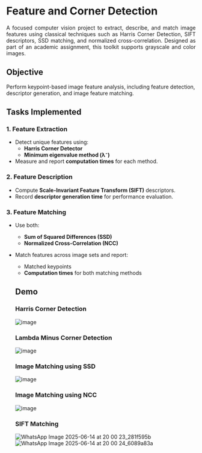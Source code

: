 # Feature and Corner Detection

<p align="justify">A focused computer vision project to extract, describe, and match image features using classical techniques such as Harris Corner Detection, SIFT descriptors, SSD matching, and normalized cross-correlation. Designed as part of an academic assignment, this toolkit supports grayscale and color images.</p>

## Objective

Perform keypoint-based image feature analysis, including feature detection, descriptor generation, and image feature matching.

## Tasks Implemented

### 1. **Feature Extraction**
- Detect unique features using:
  - **Harris Corner Detector**
  - **Minimum eigenvalue method (λ⁻)**
- Measure and report **computation times** for each method.

### 2. **Feature Description**
- Compute **Scale-Invariant Feature Transform (SIFT)** descriptors.
- Record **descriptor generation time** for performance evaluation.

### 3. **Feature Matching**
- Use both:
  - **Sum of Squared Differences (SSD)**
  - **Normalized Cross-Correlation (NCC)**
- Match features across image sets and report:
  - Matched keypoints
  - **Computation times** for both matching methods
 
  ## Demo
  ### Harris Corner Detection
  ![image](https://github.com/user-attachments/assets/06179fb1-b99e-415d-9c47-729b0287554f)

  ### Lambda Minus Corner Detection
  ![image](https://github.com/user-attachments/assets/8b26dac4-7f67-4774-8200-e87b707dccc1)

  ### Image Matching using SSD
  ![image](https://github.com/user-attachments/assets/92da0cfe-1f83-41a8-8efb-738e015a6b6a)

  ### Image Matching using NCC
  ![image](https://github.com/user-attachments/assets/6f0ecbf1-24e0-4ba6-b1c4-6faf79591237)

  ### SIFT Matching
  ![WhatsApp Image 2025-06-14 at 20 00 23_281f595b](https://github.com/user-attachments/assets/bf4de95b-75b3-49b2-b34c-697681730165)
  ![WhatsApp Image 2025-06-14 at 20 00 24_6089a83a](https://github.com/user-attachments/assets/04ca8939-57c9-4896-b45c-a6d0ff3390c1)


